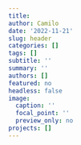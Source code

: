 ```yaml
---
title: 
author: Camilo
date: '2022-11-21'
slug: header
categories: []
tags: []
subtitle: ''
summary: ''
authors: []
featured: no
headless: false
image:
  caption: ''
  focal_point: ''
  preview_only: no
projects: []
---
```

